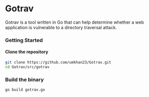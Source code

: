 # Gotrav
Gotrav is a tool written in Go that can help determine whether a web application is vulnerable to a directory traversal attack.

### Getting Started
#### Clone the repository
``` Bash
git clone https://github.com/umkhan23/Gotrav.git
cd Gotrav/src/gotrav
```
### Build the binary
`go build gotrav.go`

